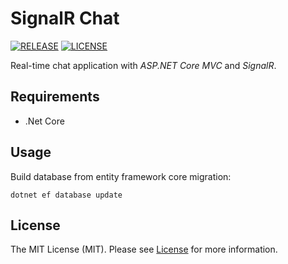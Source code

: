 # SignalR Chat

[![RELEASE](https://img.shields.io/badge/version-v1.0.0-blue)](https://github.com/cesarrrguez/SignalRChat/releases/tag/v1.0.0)
[![LICENSE](https://img.shields.io/badge/license-MIT-green)](LICENSE)

Real-time chat application with *ASP.NET Core MVC* and *SignalR*.

## Requirements

- .Net Core

## Usage

Build database from entity framework core migration:

```console
dotnet ef database update
```

## License

The MIT License (MIT). Please see [License](LICENSE) for more information.
